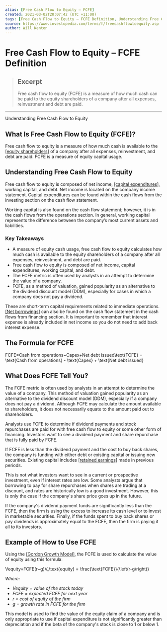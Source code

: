 ```yaml
---
alias: [Free Cash Flow to Equity – FCFE]
created: 2021-03-02T20:07:42 (UTC +11:00)
tags: [Free Cash Flow to Equity – FCFE Definition, Understanding Free Cash Flow to Equity]
source: https://www.investopedia.com/terms/f/freecashflowtoequity.asp
author: Will Kenton
---
```


# Free Cash Flow to Equity – FCFE Definition

> ## Excerpt
> Free cash flow to equity (FCFE) is a measure of how much cash can be paid to the equity shareholders of a company after all expenses, reinvestment and debt are paid.

---

Understanding Free Cash Flow to Equity
## What Is Free Cash Flow to Equity (FCFE)?

Free cash flow to equity is a measure of how much cash is available to the [[equity shareholders]](https://www.investopedia.com/ask/answers/070615/how-do-you-calculate-shareholder-equity.asp) of a company after all expenses, reinvestment, and debt are paid. FCFE is a measure of equity capital usage.

## Understanding Free Cash Flow to Equity

Free cash flow to equity is composed of net income, [[capital expenditures]](https://www.investopedia.com/terms/c/capitalexpenditure.asp), working capital, and debt. Net income is located on the company income statement. Capital expenditures can be found within the cash flows from the investing section on the cash flow statement.

Working capital is also found on the cash flow statement; however, it is in the cash flows from the operations section. In general, working capital represents the difference between the company’s most current assets and liabilities.

### Key Takeaways

-   A measure of equity cash usage, free cash flow to equity calculates how much cash is available to the equity shareholders of a company after all expenses, reinvestment, and debt are paid.
-   Free cash flow to equity is composed of net income, capital expenditures, working capital, and debt. 
-   The FCFE metric is often used by analysts in an attempt to determine the value of a company. 
-   FCFE, as a method of valuation, gained popularity as an alternative to the dividend discount model (DDM), especially for cases in which a company does not pay a dividend.

These are short-term capital requirements related to immediate operations. [[Net borrowings]](https://www.investopedia.com/terms/n/net-borrower.asp) can also be found on the cash flow statement in the cash flows from financing section. It is important to remember that interest expense is already included in net income so you do not need to add back interest expense.

## The Formula for FCFE

FCFE\=Cash from operations−Capex+Net debt issued\\text{FCFE} = \\text{Cash from operations} - \\text{Capex} + \\text{Net debt issued}

## What Does FCFE Tell You?

The FCFE metric is often used by analysts in an attempt to determine the value of a company. This method of valuation gained popularity as an alternative to the dividend discount model (DDM), especially if a company does not pay a dividend. Although FCFE may calculate the amount available to shareholders, it does not necessarily equate to the amount paid out to shareholders.

Analysts use FCFE to determine if dividend payments and stock repurchases are paid for with free cash flow to equity or some other form of financing. Investors want to see a dividend payment and share repurchase that is fully paid by FCFE.

If FCFE is less than the dividend payment and the cost to buy back shares, the company is funding with either debt or existing capital or issuing new securities. Existing capital includes [[retained earnings]](https://www.investopedia.com/terms/r/retainedearnings.asp) made in previous periods.

This is not what investors want to see in a current or prospective investment, even if interest rates are low. Some analysts argue that borrowing to pay for share repurchases when shares are trading at a discount, and rates are historically low is a good investment. However, this is only the case if the company's share price goes up in the future.

If the company's dividend payment funds are significantly less than the FCFE, then the firm is using the excess to increase its cash level or to invest in marketable securities. Finally, if the funds spent to buy back shares or pay dividends is approximately equal to the FCFE, then the firm is paying it all to its investors.

## Example of How to Use FCFE

Using the [[Gordon Growth Model]](https://www.investopedia.com/terms/g/gordongrowthmodel.asp), the FCFE is used to calculate the value of equity using this formula:

Vequity\=FCFE(r−g)V\_\\text{equity} = \\frac{\\text{FCFE}}{\\left(r-g\\right)}

_Where:_

-   _Vequity = value of the stock today_
-   _FCFE = expected FCFE for next year_
-   _r = cost of equity of the firm_
-   _g = growth rate in FCFE for the firm_

This model is used to find the value of the equity claim of a company and is only appropriate to use if capital expenditure is not significantly greater than depreciation and if the beta of the company's stock is close to 1 or below 1.
